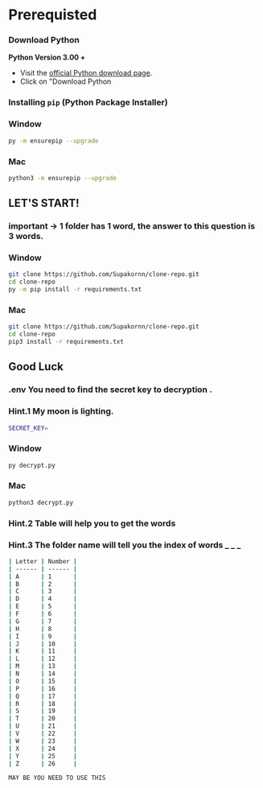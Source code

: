 # Prerequisted

### Download Python
**Python Version 3.00 +**

- Visit the [official Python download page](https://www.python.org/downloads/).
- Click on "Download Python

### Installing `pip` (Python Package Installer)

### Window
```bash
py -m ensurepip --upgrade
```

### Mac
```bash
python3 -m ensurepip --upgrade
```

## LET'S START!

### important -> 1 folder has 1 word, the answer to this question is 3 words.

### Window
```bash
git clone https://github.com/Supakornn/clone-repo.git
cd clone-repo
py -m pip install -r requirements.txt
```

### Mac
```bash
git clone https://github.com/Supakornn/clone-repo.git
cd clone-repo
pip3 install -r requirements.txt
```

## Good Luck

### .env You need to find the secret key to decryption .
### Hint.1 My moon is lighting.
```bash
SECRET_KEY=
```
### Window
```bash
py decrypt.py
```
### Mac
```bash
python3 decrypt.py
```

### Hint.2 Table will help you to get the words

### Hint.3 The folder name will tell you the index of words _ _ _
```bash
| Letter | Number |
| ------ | ------ |
| A      | 1      |
| B      | 2      |
| C      | 3      |
| D      | 4      |
| E      | 5      |
| F      | 6      |
| G      | 7      |
| H      | 8      |
| I      | 9      |
| J      | 10     |
| K      | 11     |
| L      | 12     |
| M      | 13     |
| N      | 14     |
| O      | 15     |
| P      | 16     |
| Q      | 17     |
| R      | 18     |
| S      | 19     |
| T      | 20     |
| U      | 21     |
| V      | 22     |
| W      | 23     |
| X      | 24     |
| Y      | 25     |
| Z      | 26     |

MAY BE YOU NEED TO USE THIS
```

